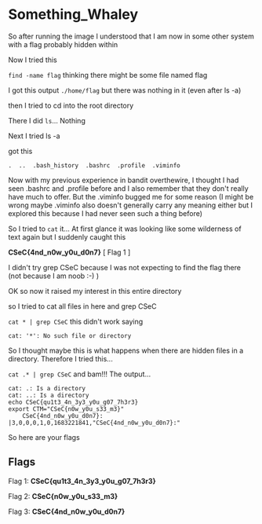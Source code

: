# Something_Whaley

So after running the image I understood that I am now in some other system with a flag probably hidden within

Now I tried this

`find -name flag` thinking there might be some file named flag

I got this output `./home/flag` but there was nothing in it (even after ls -a)

then I tried to cd into the root directory

There I did `ls`... Nothing

Next I tried ls -a

got this

`.  ..  .bash_history  .bashrc  .profile  .viminfo`

Now with my previous experience in bandit overthewire, I thought I had seen .bashrc and .profile before and I also remember that they don't really have much to offer. But the .viminfo bugged me for some reason (I might be wrong maybe .viminfo also doesn't generally carry any meaning either but I explored this because I had never seen such a thing before)

So I tried to `cat` it... At first glance it was looking like some wilderness of text again but I suddenly caught this

**CSeC{4nd_n0w_y0u_d0n7}** [ Flag 1 ]

I didn't try grep CSeC because I was not expecting to find the flag there (not because I am noob :-) )

OK so now it raised my interest in this entire directory

so I tried to cat all files in here and grep CSeC

`cat * | grep CSeC`  this didn't work saying 

`cat: '*': No such file or directory`

So I thought maybe this is what happens when there are hidden files in a directory. Therefore I tried this...

`cat .* | grep CSeC`  and bam!!! The output...

```
cat: .: Is a directory
cat: ..: Is a directory
echo CSeC{qu1t3_4n_3y3_y0u_g07_7h3r3}
export CTM="CSeC{n0w_y0u_s33_m3}"
	CSeC{4nd_n0w_y0u_d0n7}:
|3,0,0,0,1,0,1683221841,"CSeC{4nd_n0w_y0u_d0n7}:"
```

So here are your flags

## Flags

Flag 1: **CSeC{qu1t3_4n_3y3_y0u_g07_7h3r3}**

Flag 2: **CSeC{n0w_y0u_s33_m3}**

Flag 3: **CSeC{4nd_n0w_y0u_d0n7}**



